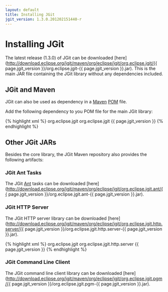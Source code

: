 ```yaml
---
layout: default
title: Installing JGit
jgit_version: 1.3.0.201202151440-r
---
```


# Installing JGit

The latest release (1.3.0) of JGit can be downloaded [here](http://download.eclipse.org/jgit/maven/org/eclipse/jgit/org.eclipse.jgit/{{ page.jgit_version }}/org.eclipse.jgit-{{ page.jgit_version }}.jar).
This is the main JAR file containing the JGit library without any dependencies included.
## JGit and Maven

JGit can also be used as dependency in a [Maven](http://maven.apache.org/) [POM](http://maven.apache.org/pom.html) file.

Add the following dependency to you POM file for the main JGit library:

{% highlight xml %}
<dependency>
  <groupId>org.eclipse.jgit</groupId>
  <artifactId>org.eclipse.jgit</artifactId>
  <version>{{ page.jgit_version }}</version>
</dependency>
{% endhighlight %}

## Other JGit JARs

Besides the core library, the JGit Maven repository also provides the following artifacts:

### JGit Ant Tasks

The JGit [Ant](http://ant.apache.org/) tasks can be downloaded [here](http://download.eclipse.org/jgit/maven/org/eclipse/jgit/org.eclipse.jgit.ant/{{ page.jgit_version }}/org.eclipse.jgit.ant-{{ page.jgit_version }}.jar).

### JGit HTTP Server

The JGit HTTP server library can be downloaded [here](http://download.eclipse.org/jgit/maven/org/eclipse/jgit/org.eclipse.jgit.http.server/{{ page.jgit_version }}/org.eclipse.jgit.http.server-{{ page.jgit_version }}.jar).

{% highlight xml %}
<dependency>
  <groupId>org.eclipse.jgit</groupId>
  <artifactId>org.eclipse.jgit.http.server</artifactId>
  <version>{{ page.jgit_version }}</version>
</dependency>
{% endhighlight %}

### JGit Command Line Client

The JGit command line client library can be downloaded [here](http://download.eclipse.org/jgit/maven/org/eclipse/jgit/org.eclipse.jgit.pgm/{{ page.jgit_version }}/org.eclipse.jgit.pgm-{{ page.jgit_version }}.jar).
